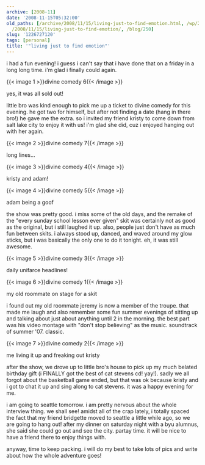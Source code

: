 ```yaml
---
archive: [2008-11]
date: '2008-11-15T05:32:00'
old_paths: [/archive/2008/11/15/living-just-to-find-emotion.html, /wp/2008/11/15/living-just-to-find-emotion/,
  /2008/11/15/living-just-to-find-emotion/, /blog/250]
slug: '1226727120'
tags: [personal]
title: '"living just to find emotion"'
---
```


i had a fun evening! i guess i can't say that i have done that on a friday
in a long long time. i'm glad i finally could again.

{{< image 1 >}}divine comedy 6{{< /image >}}

yes, it was all sold out!

little bro was kind enough to pick me up a ticket to divine comedy for
this evening. he got two for himself, but after not finding a date (hang
in there bro!) he gave me the extra. so i invited my friend kristy to come
down from salt lake city to enjoy it with us! i'm glad she did, cuz
i enjoyed hanging out with her again.

{{< image 2 >}}divine comedy 7{{< /image >}}

long lines...

{{< image 3 >}}divine comedy 4{{< /image >}}

kristy and adam!

{{< image 4 >}}divine comedy 5{{< /image >}}

adam being a goof

the show was pretty good. i miss some of the old days, and the remake of
the "every sunday school lesson ever given" skit was certainly not as good
as the original, but i still laughed it up. also, people just don't have
as much fun between skits. i always stood up, danced, and waved around my
glow sticks, but i was basically the only one to do it tonight. eh, it was
still awesome.

{{< image 5 >}}divine comedy 3{{< /image >}}

daily unifarce headlines!

{{< image 6 >}}divine comedy 1{{< /image >}}

my old roommate on stage for a skit

i found out my old roommate jeremy is now a member of the troupe. that
made me laugh and also remember some fun summer evenings of sitting up and
talking about just about anything until 2 in the morning. the best part
was his video montage with "don't stop believing" as the music. soundtrack
of summer '07. classic.

{{< image 7 >}}divine comedy 2{{< /image >}}

me living it up and freaking out kristy

after the show, we drove up to little bro's house to pick up my much
belated birthday gift (i FINALLY got the best of cat stevens cd! yay!).
sadly we all forgot about the basketball game ended, but that was ok
because kristy and i got to chat it up and sing along to cat stevens. it
was a happy evening for me.

i am going to seattle tomorrow. i am pretty nervous about the whole
interview thing. we shall see! amidst all of the crap lately, i totally
spaced the fact that my friend bridgette moved to seattle a little while
ago, so we are going to hang out! after my dinner on saturday night with
a byu alumnus, she said she could go out and see the city. partay time. it
will be nice to have a friend there to enjoy things with.

anyway, time to keep packing. i will do my best to take lots of pics and
write about how the whole adventure goes!

